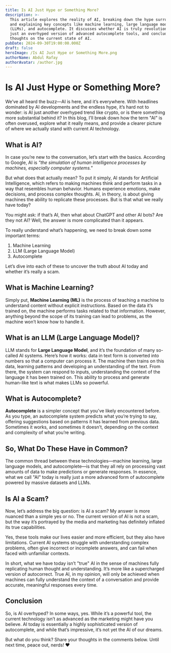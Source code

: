 ```yaml
---
title: Is AI Just Hype or Something More?
description: >-
  This article explores the reality of AI, breaking down the hype surrounding it
  and explaining key concepts like machine learning, large language models
  (LLMs), and autocomplete. It discusses whether AI is truly revolutionary or
  just an overhyped version of advanced autocomplete tools, and concludes with
  thoughts on the current state of AI.
pubDate: 2024-09-30T19:00:00.000Z
draft: false
heroImage: /Is AI Just Hype or Something More.png
authorName: Abdul Rafay
authorAvatar: /author.jpg
---
```


# Is AI Just Hype or Something More?

We’ve all heard the buzz—AI is here, and it’s everywhere. With headlines dominated by AI developments and the endless hype, it’s hard not to wonder: is AI just another overhyped trend like crypto, or is there something more substantial behind it? In this blog, I’ll break down how the term "AI" is often overused, explore what it really means, and provide a clearer picture of where we actually stand with current AI technology.

## What is AI?

In case you’re new to the conversation, let’s start with the basics. According to Google, AI is _"the simulation of human intelligence processes by machines, especially computer systems."_

But what does that actually mean? To put it simply, AI stands for Artificial Intelligence, which refers to making machines think and perform tasks in a way that resembles human behavior. Humans experience emotions, make decisions, and process complex thoughts. AI, in theory, is about giving machines the ability to replicate these processes. But is that what we really have today?

You might ask: if that’s AI, then what about ChatGPT and other AI bots? Are they not AI? Well, the answer is more complicated than it appears.

To really understand what’s happening, we need to break down some important terms:

1. Machine Learning
2. LLM (Large Language Model)
3. Autocomplete

Let’s dive into each of these to uncover the truth about AI today and whether it’s really a scam.

## What is Machine Learning?

Simply put, **Machine Learning (ML)** is the process of teaching a machine to understand content without explicit instructions. Based on the data it’s trained on, the machine performs tasks related to that information. However, anything beyond the scope of its training can lead to problems, as the machine won’t know how to handle it.

## What is an LLM (Large Language Model)?

LLM stands for **Large Language Model**, and it’s the foundation of many so-called AI systems. Here’s how it works: data in text form is converted into numbers so that a computer can process it. The machine then trains on this data, learning patterns and developing an understanding of the text. From there, the system can respond to inputs, understanding the context of the language it has been trained on. This ability to process and generate human-like text is what makes LLMs so powerful.

## What is Autocomplete?

**Autocomplete** is a simpler concept that you’ve likely encountered before. As you type, an autocomplete system predicts what you’re trying to say, offering suggestions based on patterns it has learned from previous data. Sometimes it works, and sometimes it doesn’t, depending on the context and complexity of what you’re writing.

## So, What Do These Have in Common?

The common thread between these technologies—machine learning, large language models, and autocomplete—is that they all rely on processing vast amounts of data to make predictions or generate responses. In essence, what we call "AI" today is really just a more advanced form of autocomplete powered by massive datasets and LLMs.

## Is AI a Scam?

Now, let’s address the big question: is AI a scam? My answer is more nuanced than a simple yes or no. The current version of AI is not a scam, but the way it’s portrayed by the media and marketing has definitely inflated its true capabilities.

Yes, these tools make our lives easier and more efficient, but they also have limitations. Current AI systems struggle with understanding complex problems, often give incorrect or incomplete answers, and can fail when faced with unfamiliar contexts.

In short, what we have today isn’t "true" AI in the sense of machines fully replicating human thought and understanding. It’s more like a supercharged version of autocorrect. True AI, in my opinion, will only be achieved when machines can fully understand the context of a conversation and provide accurate, meaningful responses every time.

## Conclusion

So, is AI overhyped? In some ways, yes. While it’s a powerful tool, the current technology isn’t as advanced as the marketing might have you believe. AI today is essentially a highly sophisticated version of autocomplete, and while that’s impressive, it’s not yet the AI of our dreams.

But what do you think? Share your thoughts in the comments below.
Until next time, peace out, nerds! ❤️
